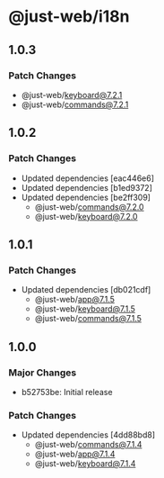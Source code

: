 # @just-web/i18n

## 1.0.3

### Patch Changes

- @just-web/keyboard@7.2.1
- @just-web/commands@7.2.1

## 1.0.2

### Patch Changes

- Updated dependencies [eac446e6]
- Updated dependencies [b1ed9372]
- Updated dependencies [be2ff309]
  - @just-web/commands@7.2.0
  - @just-web/keyboard@7.2.0

## 1.0.1

### Patch Changes

- Updated dependencies [db021cdf]
  - @just-web/app@7.1.5
  - @just-web/keyboard@7.1.5
  - @just-web/commands@7.1.5

## 1.0.0

### Major Changes

- b52753be: Initial release

### Patch Changes

- Updated dependencies [4dd88bd8]
  - @just-web/commands@7.1.4
  - @just-web/app@7.1.4
  - @just-web/keyboard@7.1.4
